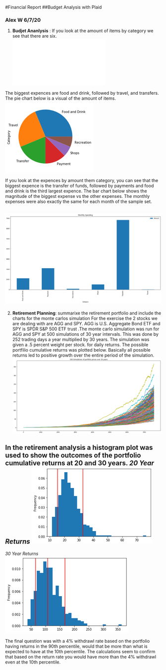 #Financial Report
##Budget Analysis with Plaid
### Alex W 6/7/20

1. **Budjet Ananlysis** : 
If you look at the amount of items by category we see that there are six.  
![expense catagory](expense_catagory.html)

The biggest expences are food and drink, followed by  travel, and transfers.  The pie chart below is a visual of the amount of items. 
![pie chart](images/pie.png)

If you look at the expences by amount them category, you can see that the biggest expence is the transfer of funds, followed by payments and food and drink is the third largest expence. The bar chart below shows the magnitude of the biggest expense vs the other expenses. The monthly expenses were also exactly the same for each month of the sample set. 

![bar chart](images/montly_spend_bar.png)
---
2. **Retirement Planning**: summarixe the retirement portfolio and include the charts for the monte carlos simulation
For the exercise the 2 stocks we are dealing with are AGG and SPY.  AGG is U.S. Aggregate Bond ETF and SPY is SPDR S&P 500 ETF trust .The monte carlo simulation was run for AGG and SPY at 500 simulations of 30 year intervals.    This was done by 252 trading days a year multiplied by 30 years. The simulation was given a .5 percent weight per stock.  for daily returns.  The possible portfilio cumulative returns was plotted below.  Basically all possible returns led to positive growth over the entire period of the simulation.
![monte carlo plot](images/monte_carlo.png)

In the retirement analysis a histogram plot was used to show the outcomes of the portfolio cumulative returns at 20 and 30 years.
*20 Year Returns*
![hist plot 20 yr](images/mc_hist_20yr.png)
---
*30 Year Returns*
![hist plot 30 yr](images/mc_hist_30yr.png)

The final question was with a 4% withdrawl rate based on the portfolio having returns in the 90th percentile, would that be more than what is expected to have at the 10th percentile.  The calculations seem to confirm that based on the return rate you would have more than the 4% withdrawl even at the 10th percentile.